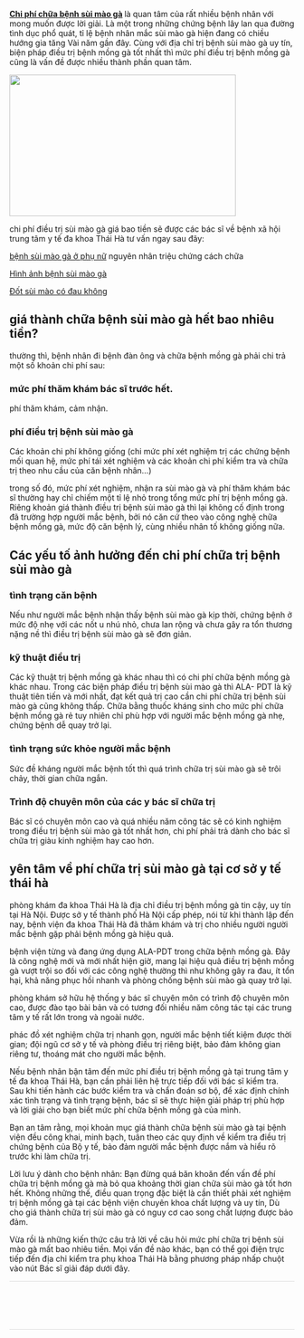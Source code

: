 <p><strong><a href="http://phongkhamthaiha.com/chi-phi-chua-benh-sui-mao-ga-102256.html">Chi phí chữa bệnh sùi mào gà</a>&nbsp;</strong>là quan tâm của rất nhiều bệnh nhân với mong muốn được lời giải. Là một trong những chứng bệnh lây lan qua đường tình dục phổ quát, tỉ lệ bệnh nhân mắc sùi mào gà hiện đang có chiều hướng gia tăng Vài năm gần đây. Cùng với địa chỉ trị bệnh sùi mào gà uy tín, biện pháp điều trị bệnh mồng gà tốt nhất thì mức phí điều trị bệnh mồng gà cũng là vấn đề được nhiều thành phần quan tâm.</p>

<p><img alt="" src="http://phongkhamthaiha.com/media/images/chi-phi-chua-benh-sui-mao-ga-bao-nhieu-tien.jpg" style="height:250px; width:400px" /></p>

<p>chi phí điều trị sùi mào gà giá bao tiền sẽ được các bác sĩ về bệnh xã hội trung tâm y tế đa khoa Thái Hà tư vấn ngay sau đây:</p>

<p><a href="http://phongkhamthaiha.com/benh-sui-mao-ga-o-nu-gioi-va-cach-dieu-tri-102252.html">bệnh sùi mào gà ở phụ nữ</a>&nbsp;nguyên nhân triệu chứng cách chữa</p>

<p><a href="https://github.com/chienbach/hinh-anh-sui-mao-ga">Hình ảnh bệnh sùi mào gà</a></p>

<p><a href="https://github.com/chienbach/dot-benh-sui-mao-ga-co-dau-khong/tree/master">Đốt sùi mào có đau không</a></p>

<h2>giá thành chữa bệnh sùi mào gà hết bao nhiêu tiền?</h2>

<p>thường thì, bệnh nhân đi bệnh đàn ông và chữa bệnh mồng gà phải chi trả một số khoản chi phí sau:</p>

<h3>mức phí thăm khám bác sĩ trước hết.</h3>

<p>phí thăm khám, cảm nhận.</p>

<h3>phí điều trị bệnh sùi mào gà</h3>

<p>Các khoản chi phí không giống (chi mức phí xét nghiệm trị các chứng bệnh mối quan hệ, mức phí tái xét nghiệm và các khoản chi phí kiểm tra và chữa trị theo nhu cầu của căn bệnh nhân&hellip;)</p>

<p>trong số đó, mức phí xét nghiệm, nhận ra sùi mào gà và phí thăm khám bác sĩ thường hay chỉ chiếm một tỉ lệ nhỏ trong tổng mức phí trị bệnh mồng gà. Riêng khoản giá thành điều trị bệnh sùi mào gà thì lại không cố định trong đã trường hợp người mắc bệnh, bởi nó căn cứ theo vào công nghệ chữa bệnh mồng gà, mức độ căn bệnh lý, cùng nhiều nhân tố không giống nữa.</p>

<h2>Các yếu tố ảnh hưởng đến chi phí chữa trị bệnh sùi mào gà</h2>

<h3>tình trạng căn bệnh</h3>

<p>Nếu như người mắc bệnh nhận thấy bệnh sùi mào gà kịp thời, chứng bệnh ở mức độ nhẹ với các nốt u nhú nhỏ, chưa lan rộng và chưa gây ra tổn thương nặng nề thì điều trị bệnh sùi mào gà sẽ đơn giản.</p>

<h3>kỹ thuật điều trị</h3>

<p>Các kỹ thuật trị bệnh mồng gà khác nhau thì có chi phí chữa bệnh mồng gà khác nhau. Trong các biện pháp điều trị bệnh sùi mào gà thì ALA- PDT là kỹ thuật tiên tiến và mới nhất, đạt kết quả trị cao cần chi phí chữa trị bệnh sùi mào gà cũng không thấp. Chữa bằng thuốc kháng sinh cho mức phí chữa bệnh mồng gà rẻ tuy nhiên chỉ phù hợp với người mắc bệnh mồng gà nhẹ, chứng bệnh dễ quay trở lại.</p>

<h3>tình trạng sức khỏe người mắc bệnh</h3>

<p>Sức đề kháng người mắc bệnh tốt thì quá trình chữa trị sùi mào gà sẽ trôi chảy, thời gian chữa ngắn.</p>

<h3>Trình độ chuyên môn của các y bác sĩ chữa trị</h3>

<p>Bác sĩ có chuyên môn cao và quá nhiều năm công tác sẽ có kinh nghiệm trong điều trị bệnh sùi mào gà tốt nhất hơn, chi phí phải trả dành cho bác sĩ chữa trị giàu kinh nghiệm hay cao hơn.</p>

<h2>yên tâm về phí chữa trị sùi mào gà tại cơ sở y tế thái hà</h2>

<p>phòng khám đa khoa Thái Hà là địa chỉ điều trị bệnh mồng gà tin cậy, uy tín tại Hà Nội. Được sở y tế thành phố Hà Nội cấp phép, nói từ khi thành lập đến nay, bệnh viện đa khoa Thái Hà đã thăm khám và trị cho nhiều người người mắc bệnh gặp phải bệnh mồng gà hiệu quả.</p>

<p>bệnh viện từng và đang ứng dụng ALA-PDT trong chữa bệnh mồng gà. Đây là công nghệ mới và mới nhất hiện giờ, mang lại hiệu quả điều trị bệnh mồng gà vượt trội so đối với các công nghệ thường thì như không gây ra đau, ít tổn hại, khả năng phục hồi nhanh và phòng chống bệnh sùi mào gà quay trở lại.</p>

<p>phòng khám sở hữu hệ thống y bác sĩ chuyên môn có trình độ chuyên môn cao, được đào tạo bài bản và có tương đối nhiều năm công tác tại các trung tâm y tế rất lớn trong và ngoài nước.</p>

<p>phác đồ xét nghiệm chữa trị nhanh gọn, người mắc bệnh tiết kiệm được thời gian; đội ngũ cơ sở y tế và phòng điều trị riêng biệt, bảo đảm không gian riêng tư, thoáng mát cho người mắc bệnh.</p>

<p>Nếu bệnh nhân bận tâm đến mức phí điều trị bệnh mồng gà tại trung tâm y tế đa khoa Thái Hà, bạn cần phải liên hệ trực tiếp đối với bác sĩ kiểm tra. Sau khi tiến hành các bước kiểm tra và chẩn đoán sơ bộ, để xác định chính xác tình trạng và tình trạng bệnh, bác sĩ sẽ thực hiện giải pháp trị phù hợp và lời giải cho bạn biết mức phí chữa bệnh mồng gà của mình.</p>

<p>Bạn an tâm rằng, mọi khoản mục giá thành chữa bệnh sùi mào gà tại bệnh viện đều công khai, minh bạch, tuân theo các quy định về kiểm tra điều trị chứng bệnh của Bộ y tế, bảo đảm người mắc bệnh được nắm và hiểu rõ trước khi làm chữa trị.</p>

<p>Lời lưu ý dành cho bệnh nhân: Bạn đừng quá băn khoăn đến vấn đề phí chữa trị bệnh mồng gà mà bỏ qua khoảng thời gian chữa sùi mào gà tốt hơn hết. Không những thế, điều quan trọng đặc biệt là cần thiết phải xét nghiệm trị bệnh mồng gà tại các bệnh viện chuyên khoa chất lượng và uy tín, Dù cho giá thành chữa trị sùi mào gà có nguy cơ cao song chất lượng được bảo đảm.</p>

<p>Vừa rồi là những kiến thức câu trả lời về câu hỏi mức phí chữa trị bệnh sùi mào gà mất bao nhiêu tiền. Mọi vấn đề nào khác, bạn có thể gọi điện trực tiếp đến địa chỉ kiểm tra phụ khoa Thái Hà bằng phương pháp nhấp chuột vào nút Bác sĩ giải đáp dưới đây.</p>

<div class="content-tuvan1" style="margin: 10px 0px; padding: 20px 0px; box-sizing: border-box; text-align: center; border-top: 1px solid rgb(221, 221, 221); border-bottom: 1px solid rgb(221, 221, 221); color: rgb(0, 0, 0); font-family: tahoma; font-size: 14px; user-select: text !important;">
<p style="text-align:left">&nbsp;</p>
</div>
